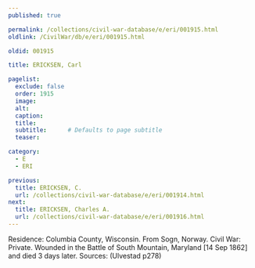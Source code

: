 ```yaml
---
published: true

permalink: /collections/civil-war-database/e/eri/001915.html
oldlink: /CivilWar/db/e/eri/001915.html

oldid: 001915

title: ERICKSEN, Carl

pagelist:
  exclude: false
  order: 1915
  image: 
  alt:
  caption:
  title:
  subtitle:      # Defaults to page subtitle
  teaser:

category: 
  - E 
  - ERI

previous:
  title: ERICKSEN, C.
  url: /collections/civil-war-database/e/eri/001914.html  
next:
  title: ERICKSEN, Charles A.
  url: /collections/civil-war-database/e/eri/001916.html   
---
```

Residence: Columbia County, Wisconsin. From Sogn, Norway. Civil War: Private. Wounded in the Battle of South Mountain, Maryland [14 Sep 1862] and died 3 days later. Sources: (Ulvestad p278)
